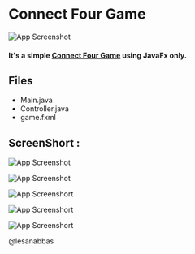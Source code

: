 
# Connect Four Game




![App Screenshot](https://camo.githubusercontent.com/cd80b5ad8462ddddcf62e2fd9b8289c27fa4c9aa76f72c5e67288e4a762fa3bd/68747470733a2f2f696d672e736869656c64732e696f2f62616467652f2d46696e69736865642d627269676874677265656e2e737667)



  
#### It's a simple [Connect Four Game](https://www.google.com/search?q=connect%20four%20game) using JavaFx only.


## Files

- Main.java
- Controller.java
- game.fxml

## ScreenShort :

![App Screenshot](https://raw.githubusercontent.com/lesanabbas/Core-Java-Training-by-Internshla/main/Connect%20Four/Screenshot%202021-08-09%20083838.png)



![App Screenshot](https://raw.githubusercontent.com/lesanabbas/Core-Java-Training-by-Internshla/main/Connect%20Four/Screenshot%202021-08-09%20083906.png)


![App Screenshort](https://raw.githubusercontent.com/lesanabbas/Core-Java-Training-by-Internshla/main/Connect%20Four/Screenshot%202021-08-09%20083914.png)

![App Screenshort](https://raw.githubusercontent.com/lesanabbas/Core-Java-Training-by-Internshla/main/Connect%20Four/Screenshot%202021-08-09%20083925.png)

![App Screenshort](https://raw.githubusercontent.com/lesanabbas/Core-Java-Training-by-Internshla/main/Connect%20Four/Screenshot%202021-08-09%20083932.png)


@lesanabbas

  
